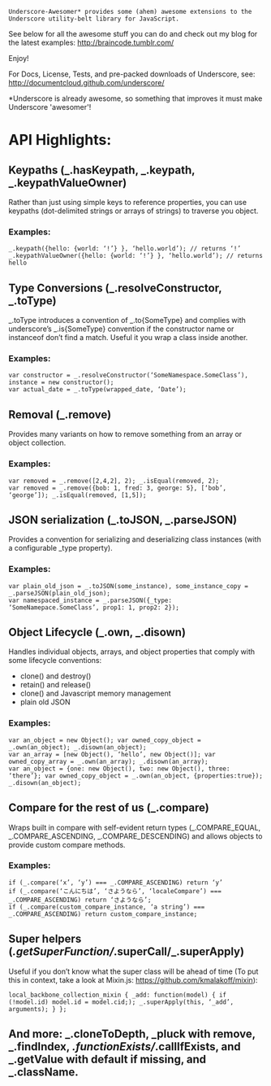 ````
Underscore-Awesomer* provides some (ahem) awesome extensions to the Underscore utility-belt library for JavaScript.
````

See below for all the awesome stuff you can do and check out my blog for
the latest examples: http://braincode.tumblr.com/

Enjoy!


For Docs, License, Tests, and pre-packed downloads of Underscore, see: http://documentcloud.github.com/underscore/

*Underscore is already awesome, so something that improves it must make
Underscore 'awesomer'!


# API Highlights:

## Keypaths (_.hasKeypath, _.keypath, _.keypathValueOwner)
Rather than just using simple keys to reference properties, you can use keypaths (dot-delimited strings or arrays of strings) to traverse you object.

### Examples:

````
_.keypath({hello: {world: ‘!’} }, ‘hello.world’); // returns ‘!’
_.keypathValueOwner({hello: {world: ‘!’} }, ‘hello.world’); // returns hello
````

## Type Conversions (_.resolveConstructor, _.toType)
_.toType introduces a convention of _.to{SomeType} and complies with underscore’s _.is{SomeType} convention if the constructor name or instanceof don’t find a match. Useful it you wrap a class inside another.

### Examples:

````
var constructor = _.resolveConstructor(‘SomeNamespace.SomeClass’), instance = new constructor();
var actual_date = _.toType(wrapped_date, ‘Date’);
````

## Removal (_.remove)
Provides many variants on how to remove something from an array or object collection.

### Examples:

````
var removed = _.remove([2,4,2], 2); _.isEqual(removed, 2);
var removed = _.remove({bob: 1, fred: 3, george: 5}, [‘bob’, ‘george’]); _.isEqual(removed, [1,5]);
````

## JSON serialization (_.toJSON, _.parseJSON)
Provides a convention for serializing and deserializing class instances (with a configurable _type property).

### Examples:

````
var plain_old_json = _.toJSON(some_instance), some_instance_copy = _.parseJSON(plain_old_json);
var namespaced_instance = _.parseJSON({_type: ‘SomeNamepace.SomeClass’, prop1: 1, prop2: 2});
````

## Object Lifecycle (_.own, _.disown)
Handles individual objects, arrays, and object properties that comply with some lifecycle conventions:

* clone() and destroy()
* retain() and release()
* clone() and Javascript memory management
* plain old JSON

### Examples:

````
var an_object = new Object(); var owned_copy_object = _.own(an_object); _.disown(an_object);
var an_array = [new Object(), ‘hello’, new Object()]; var owned_copy_array = _.own(an_array); _.disown(an_array);
var an_object = {one: new Object(), two: new Object(), three: ‘there’}; var owned_copy_object = _.own(an_object, {properties:true}); _.disown(an_object);
````

## Compare for the rest of us (_.compare)
Wraps built in compare with self-evident return types (_.COMPARE_EQUAL, _.COMPARE_ASCENDING, _.COMPARE_DESCENDING) and allows objects to provide custom compare methods.

### Examples:

````
if (_.compare(‘x’, ‘y’) === _.COMPARE_ASCENDING) return ‘y’
if (_.compare(‘こんにちは’, ‘さようなら’, ‘localeCompare’) === _.COMPARE_ASCENDING) return ‘さようなら’;
if (_.compare(custom_compare_instance, ‘a string’) === _.COMPARE_ASCENDING) return custom_compare_instance;
````

## Super helpers (_.getSuperFunction/_.superCall/_.superApply)
Useful if you don’t know what the super class will be ahead of time (To put this in context, take a look at Mixin.js: https://github.com/kmalakoff/mixin):

````
local_backbone_collection_mixin { _add: function(model) { if (!model.id) model.id = model.cid;); _.superApply(this, ‘_add’, arguments); } };
````

## And more: _.cloneToDepth, _pluck with remove, _.findIndex, _.functionExists/_.callIfExists, and _.getValue with default if missing, and _.className.
